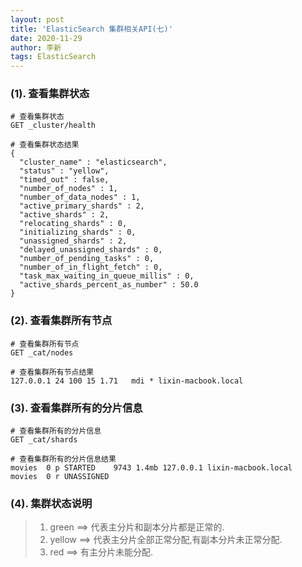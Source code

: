 ```yaml
---
layout: post
title: 'ElasticSearch 集群相关API(七)'
date: 2020-11-29
author: 李新
tags: ElasticSearch
---
```


### (1). 查看集群状态
```
# 查看集群状态
GET _cluster/health

# 查看集群状态结果
{
  "cluster_name" : "elasticsearch",
  "status" : "yellow",
  "timed_out" : false,
  "number_of_nodes" : 1,
  "number_of_data_nodes" : 1,
  "active_primary_shards" : 2,
  "active_shards" : 2,
  "relocating_shards" : 0,
  "initializing_shards" : 0,
  "unassigned_shards" : 2,
  "delayed_unassigned_shards" : 0,
  "number_of_pending_tasks" : 0,
  "number_of_in_flight_fetch" : 0,
  "task_max_waiting_in_queue_millis" : 0,
  "active_shards_percent_as_number" : 50.0
}
```
### (2). 查看集群所有节点
```
# 查看集群所有节点
GET _cat/nodes

# 查看集群所有节点结果
127.0.0.1 24 100 15 1.71   mdi * lixin-macbook.local
```
### (3). 查看集群所有的分片信息
```
# 查看集群所有的分片信息
GET _cat/shards

# 查看集群所有的分片信息结果                
movies  0 p STARTED    9743 1.4mb 127.0.0.1 lixin-macbook.local
movies  0 r UNASSIGNED                      
```

### (4). 集群状态说明
> 1. green  ==> 代表主分片和副本分片都是正常的.   
> 2. yellow ==> 代表主分片全部正常分配,有副本分片未正常分配.  
> 3. red    ==> 有主分片未能分配.